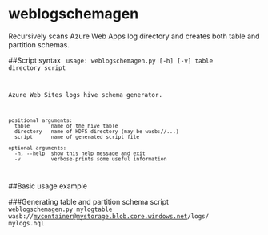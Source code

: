 # weblogschemagen
Recursively scans Azure Web Apps log directory and creates both table and partition schemas.

##Script syntax
<code>
usage: weblogschemagen.py [-h] [-v] table directory script 
                                                           
Azure Web Sites logs hive schema generator.                
                                                           
    positional arguments:                                      
      table       name of the hive table                       
      directory   name of HDFS directory (may be wasb://...)   
      script      name of generated script file                
                                                           
    optional arguments:                                        
      -h, --help  show this help message and exit              
      -v          verbose-prints some useful information       
</code>

##Basic usage example

###Generating table and partition schema script
<code>
weblogschemagen.py mylogtable wasb://mycontainer@mystorage.blob.core.windows.net/logs/ mylogs.hql
</code>
